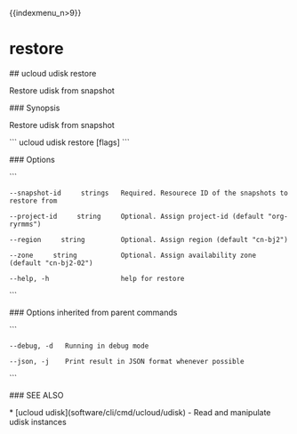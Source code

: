 {{indexmenu_n>9}}

# restore

\#\# ucloud udisk restore

Restore udisk from snapshot

\#\#\# Synopsis

Restore udisk from snapshot

\`\`\` ucloud udisk restore \[flags\] \`\`\`

\#\#\# Options

\`\`\`

``` 
--snapshot-id     strings   Required. Resourece ID of the snapshots to restore from 
```

``` 
--project-id     string     Optional. Assign project-id (default "org-ryrmms") 
```

``` 
--region     string         Optional. Assign region (default "cn-bj2") 
```

``` 
--zone     string           Optional. Assign availability zone (default "cn-bj2-02") 
```

``` 
--help, -h                  help for restore 
```

\`\`\`

\#\#\# Options inherited from parent commands

\`\`\`

``` 
--debug, -d   Running in debug mode 
```

``` 
--json, -j    Print result in JSON format whenever possible 
```

\`\`\`

\#\#\# SEE ALSO

\* \[ucloud udisk\](software/cli/cmd/ucloud/udisk) - Read and manipulate
udisk instances
